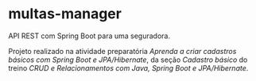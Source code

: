 # multas-manager
API REST com Spring Boot para uma seguradora.

Projeto realizado na atividade preparatória *Aprenda a criar cadastros básicos com Spring Boot e JPA/Hibernate*, da seção *Cadastro básico* do treino *CRUD e Relacionamentos com Java, Spring Boot e JPA/Hibernate*.
